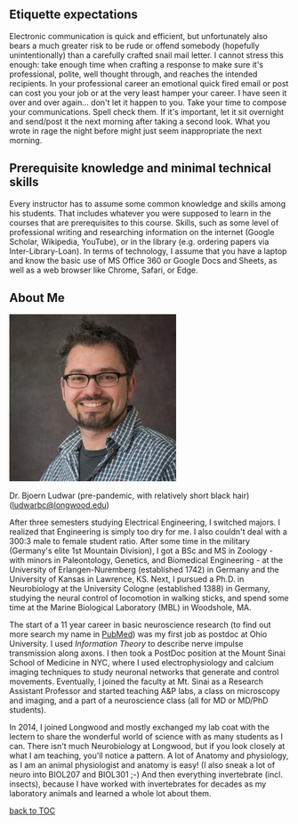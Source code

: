Etiquette expectations
----------------------

Electronic communication is quick and efficient, but unfortunately also bears a much greater risk to be rude or offend somebody (hopefully unintentionally) than a carefully crafted snail mail letter. I cannot stress this enough: take enough time when crafting a response to make sure it's professional, polite, well thought through, and reaches the intended recipients. In your professional career an emotional quick fired email or post can cost you your job or at the very least hamper your career. I have seen it over and over again... don't let it happen to you. Take your time to compose your communications. Spell check them. If it's important, let it sit overnight and send/post it the next morning after taking a second look. What you wrote in rage the night before might just seem inappropriate the next morning.

Prerequisite knowledge and minimal technical skills
---------------------------------------------------

Every instructor has to assume some common knowledge and skills among his students. That includes whatever you were supposed to learn in the courses that are prerequisites to this course. Skills, such as some level of professional writing and researching information on the internet (Google Scholar, Wikipedia, YouTube), or in the library (e.g. ordering papers via Inter-Library-Loan). In terms of technology, I assume that you have a laptop and know the basic use of MS Office 360 or Google Docs and Sheets, as well as a web browser like Chrome, Safari, or Edge.

About Me
--------

![](./1517461535624-3573108399.jpg)

Dr. Bjoern Ludwar (pre-pandemic, with relatively short black hair) (ludwarbc@longwood.edu)  

After three semesters studying Electrical Engineering, I switched majors. I realized that Engineering is simply too dry for me. I also couldn't deal with a 300:3 male to female student ratio. After some time in the military (Germany's elite 1st Mountain Division), I got a BSc and MS in Zoology - with minors in Paleontology, Genetics, and Biomedical Engineering - at the University of Erlangen-Nuremberg (established 1742) in Germany and the University of Kansas in Lawrence, KS. Next, I pursued a Ph.D. in Neurobiology at the University Cologne (established 1388) in Germany, studying the neural control of locomotion in walking sticks, and spend some time at the Marine Biological Laboratory (MBL) in Woodshole, MA.

The start of a 11 year career in basic neuroscience research (to find out more search my name in [PubMed](https://pubmed.ncbi.nlm.nih.gov/?term=Ludwar+B)) was my first job as postdoc at Ohio University. I used _Information Theory_ to describe nerve impulse transmission along axons. I then took a PostDoc position at the Mount Sinai School of Medicine in NYC, where I used electrophysiology and calcium imaging techniques to study neuronal networks that generate and control movements. Eventually, I joined the faculty at Mt. Sinai as a Research Assistant Professor and started teaching A&P labs, a class on microscopy and imaging, and a part of a neuroscience class (all for MD or MD/PhD students).

In 2014, I joined Longwood and mostly exchanged my lab coat with the lectern to share the wonderful world of science with as many students as I can. There isn't much Neurobiology at Longwood, but if you look closely at what I am teaching, you'll notice a pattern. A lot of Anatomy and physiology, as I am an animal physiologist and anatomy is easy! (I also sneak a lot of neuro into BIOL207 and BIOL301 ;-) And then everything invertebrate (incl. insects), because I have worked with invertebrates for decades as my laboratory animals and learned a whole lot about them.



[back to TOC](./README.md)

